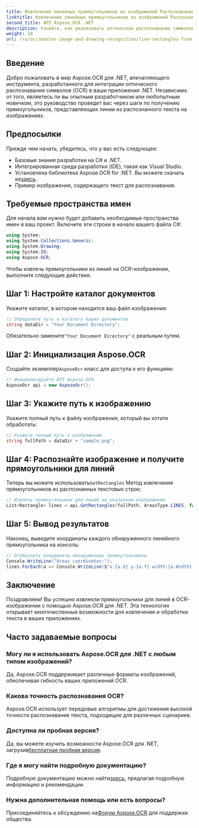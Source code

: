 ```yaml
---
title: Извлечение линейных прямоугольников из изображений Распознавание
linktitle: Извлечение линейных прямоугольников из изображений Распознавание
second_title: API Aspose.OCR .NET
description: Узнайте, как реализовать оптическое распознавание символов (OCR) в ваших приложениях .NET с помощью Aspose.OCR. Это всеобъемлющее руководство проведет вас через процесс извлечения прямоугольников для распознанных линий.
weight: 10
url: /ru/ocr/master-image-and-drawing-recognition/line-rectangles-from-images-recognition/
---
```

## Введение

Добро пожаловать в мир Aspose.OCR для .NET, впечатляющего инструмента, разработанного для интеграции оптического распознавания символов (OCR) в ваши приложения .NET. Независимо от того, являетесь ли вы опытным разработчиком или любопытным новичком, это руководство проведет вас через шаги по получению прямоугольников, представляющих линии из распознанного текста на изображениях.

## Предпосылки

Прежде чем начать, убедитесь, что у вас есть следующее:

- Базовые знания разработки на C# и .NET.
- Интегрированная среда разработки (IDE), такая как Visual Studio.
-  Установлена библиотека Aspose.OCR for .NET. Вы можете скачать ее[здесь](https://releases.aspose.com/ocr/net/).
- Пример изображения, содержащего текст для распознавания.

## Требуемые пространства имен

Для начала вам нужно будет добавить необходимые пространства имен в ваш проект. Включите эти строки в начало вашего файла C#:

```csharp
using System;
using System.Collections.Generic;
using System.Drawing;
using System.IO;
using Aspose.OCR;
```

Чтобы извлечь прямоугольники из линий на OCR-изображении, выполните следующие действия.

## Шаг 1: Настройте каталог документов

Укажите каталог, в котором находится ваш файл изображения:

```csharp
// Определите путь к каталогу ваших документов
string dataDir = "Your Document Directory";
```

 Обязательно замените`"Your Document Directory"` с реальным путем.

## Шаг 2: Инициализация Aspose.OCR

 Создайте экземпляр`AsposeOcr` класс для доступа к его функциям:

```csharp
// Инициализируйте API Aspose.OCR
AsposeOcr api = new AsposeOcr();
```

## Шаг 3: Укажите путь к изображению

Укажите полный путь к файлу изображения, который вы хотите обработать:

```csharp
// Укажите полный путь к изображению
string fullPath = dataDir + "sample.png";
```

## Шаг 4: Распознайте изображение и получите прямоугольники для линий

 Теперь вы можете использовать`GetRectangles` Метод извлечения прямоугольников из распознанных текстовых строк:

```csharp
// Извлечь прямоугольники для линий на указанном изображении
List<Rectangle> lines = api.GetRectangles(fullPath, AreasType.LINES, false);
```

## Шаг 5: Вывод результатов

Наконец, выведите координаты каждого обнаруженного линейного прямоугольника на консоль:

```csharp
// Отобразить координаты обнаруженных прямоугольников
Console.WriteLine("Areas coordinates:");
lines.ForEach(a => Console.WriteLine($"x:{a.X} y:{a.Y} width:{a.Width} height:{a.Height}"));
```

## Заключение

Поздравляем! Вы успешно извлекли прямоугольники для линий в OCR-изображении с помощью Aspose.OCR для .NET. Эта технология открывает многочисленные возможности для извлечения и обработки текста в ваших приложениях.

## Часто задаваемые вопросы

### Могу ли я использовать Aspose.OCR для .NET с любым типом изображений?

Да, Aspose.OCR поддерживает различные форматы изображений, обеспечивая гибкость ваших приложений OCR.

### Какова точность распознавания OCR?

Aspose.OCR использует передовые алгоритмы для достижения высокой точности распознавания текста, подходящие для различных сценариев.

### Доступна ли пробная версия?

 Да, вы можете изучить возможности Aspose.OCR для .NET, загрузив[бесплатная пробная версия](https://releases.aspose.com/).

### Где я могу найти подробную документацию?

 Подробную документацию можно найти[здесь](https://reference.aspose.com/ocr/net/), предлагая подробную информацию и рекомендации.

### Нужна дополнительная помощь или есть вопросы?

 Присоединяйтесь к обсуждению на[Форум Aspose.OCR](https://forum.aspose.com/c/ocr/16) для поддержки общества.
